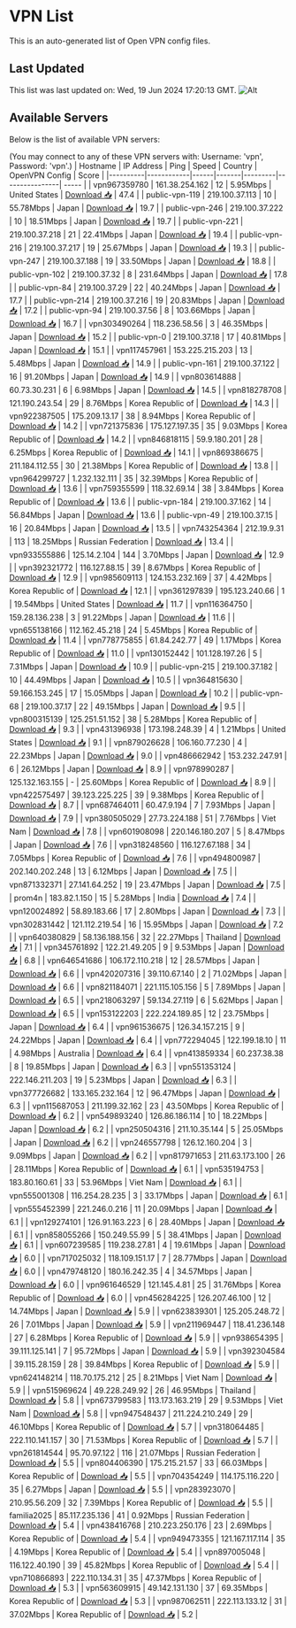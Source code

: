 # VPN List

This is an auto-generated list of Open VPN config files.

## Last Updated

This list was last updated on: Wed, 19 Jun 2024 17:20:13 GMT.
![Alt](https://repobeats.axiom.co/api/embed/186b98318ef1479477931607c1ad7d823f12451f.svg "Repobeats analytics image")

## Available Servers

Below is the list of available VPN servers:

(You may connect to any of these VPN servers with: Username: 'vpn', Password: 'vpn'.)
| Hostname | IP Address | Ping | Speed | Country | OpenVPN Config | Score |
|----------|------------|------|-------|---------|----------------| ----- |
| vpn967359780 | 161.38.254.162 | 12 | 5.95Mbps | United States | [Download 📥](./configs/server_0_US.ovpn) | 47.4 |
| public-vpn-119 | 219.100.37.113 | 10 | 55.78Mbps | Japan | [Download 📥](./configs/server_1_JP.ovpn) | 19.7 |
| public-vpn-246 | 219.100.37.222 | 10 | 18.51Mbps | Japan | [Download 📥](./configs/server_2_JP.ovpn) | 19.7 |
| public-vpn-221 | 219.100.37.218 | 21 | 22.41Mbps | Japan | [Download 📥](./configs/server_3_JP.ovpn) | 19.4 |
| public-vpn-216 | 219.100.37.217 | 19 | 25.67Mbps | Japan | [Download 📥](./configs/server_4_JP.ovpn) | 19.3 |
| public-vpn-247 | 219.100.37.188 | 19 | 33.50Mbps | Japan | [Download 📥](./configs/server_5_JP.ovpn) | 18.8 |
| public-vpn-102 | 219.100.37.32 | 8 | 231.64Mbps | Japan | [Download 📥](./configs/server_6_JP.ovpn) | 17.8 |
| public-vpn-84 | 219.100.37.29 | 22 | 40.24Mbps | Japan | [Download 📥](./configs/server_7_JP.ovpn) | 17.7 |
| public-vpn-214 | 219.100.37.216 | 19 | 20.83Mbps | Japan | [Download 📥](./configs/server_8_JP.ovpn) | 17.2 |
| public-vpn-94 | 219.100.37.56 | 8 | 103.66Mbps | Japan | [Download 📥](./configs/server_9_JP.ovpn) | 16.7 |
| vpn303490264 | 118.236.58.56 | 3 | 46.35Mbps | Japan | [Download 📥](./configs/server_10_JP.ovpn) | 15.2 |
| public-vpn-0 | 219.100.37.18 | 17 | 40.81Mbps | Japan | [Download 📥](./configs/server_11_JP.ovpn) | 15.1 |
| vpn117457961 | 153.225.215.203 | 13 | 5.48Mbps | Japan | [Download 📥](./configs/server_12_JP.ovpn) | 14.9 |
| public-vpn-161 | 219.100.37.122 | 16 | 91.20Mbps | Japan | [Download 📥](./configs/server_13_JP.ovpn) | 14.9 |
| vpn803614888 | 60.73.30.231 | 6 | 6.98Mbps | Japan | [Download 📥](./configs/server_14_JP.ovpn) | 14.5 |
| vpn818278708 | 121.190.243.54 | 29 | 8.76Mbps | Korea Republic of | [Download 📥](./configs/server_15_KR.ovpn) | 14.3 |
| vpn922387505 | 175.209.13.17 | 38 | 8.94Mbps | Korea Republic of | [Download 📥](./configs/server_16_KR.ovpn) | 14.2 |
| vpn721375836 | 175.127.197.35 | 35 | 9.03Mbps | Korea Republic of | [Download 📥](./configs/server_17_KR.ovpn) | 14.2 |
| vpn846818115 | 59.9.180.201 | 28 | 6.25Mbps | Korea Republic of | [Download 📥](./configs/server_18_KR.ovpn) | 14.1 |
| vpn869386675 | 211.184.112.55 | 30 | 21.38Mbps | Korea Republic of | [Download 📥](./configs/server_19_KR.ovpn) | 13.8 |
| vpn964299727 | 1.232.132.111 | 35 | 32.39Mbps | Korea Republic of | [Download 📥](./configs/server_20_KR.ovpn) | 13.6 |
| vpn759355599 | 118.32.69.14 | 38 | 3.84Mbps | Korea Republic of | [Download 📥](./configs/server_21_KR.ovpn) | 13.6 |
| public-vpn-184 | 219.100.37.162 | 14 | 56.84Mbps | Japan | [Download 📥](./configs/server_22_JP.ovpn) | 13.6 |
| public-vpn-49 | 219.100.37.15 | 16 | 20.84Mbps | Japan | [Download 📥](./configs/server_23_JP.ovpn) | 13.5 |
| vpn743254364 | 212.19.9.31 | 113 | 18.25Mbps | Russian Federation | [Download 📥](./configs/server_24_RU.ovpn) | 13.4 |
| vpn933555886 | 125.14.2.104 | 144 | 3.70Mbps | Japan | [Download 📥](./configs/server_25_JP.ovpn) | 12.9 |
| vpn392321772 | 116.127.88.15 | 39 | 8.67Mbps | Korea Republic of | [Download 📥](./configs/server_26_KR.ovpn) | 12.9 |
| vpn985609113 | 124.153.232.169 | 37 | 4.42Mbps | Korea Republic of | [Download 📥](./configs/server_27_KR.ovpn) | 12.1 |
| vpn361297839 | 195.123.240.66 | 1 | 19.54Mbps | United States | [Download 📥](./configs/server_28_US.ovpn) | 11.7 |
| vpn116364750 | 159.28.136.238 | 3 | 91.22Mbps | Japan | [Download 📥](./configs/server_29_JP.ovpn) | 11.6 |
| vpn655138166 | 112.162.45.218 | 24 | 5.45Mbps | Korea Republic of | [Download 📥](./configs/server_30_KR.ovpn) | 11.4 |
| vpn778775855 | 61.84.242.77 | 49 | 1.17Mbps | Korea Republic of | [Download 📥](./configs/server_31_KR.ovpn) | 11.0 |
| vpn130152442 | 101.128.197.26 | 5 | 7.31Mbps | Japan | [Download 📥](./configs/server_32_JP.ovpn) | 10.9 |
| public-vpn-215 | 219.100.37.182 | 10 | 44.49Mbps | Japan | [Download 📥](./configs/server_33_JP.ovpn) | 10.5 |
| vpn364815630 | 59.166.153.245 | 17 | 15.05Mbps | Japan | [Download 📥](./configs/server_34_JP.ovpn) | 10.2 |
| public-vpn-68 | 219.100.37.17 | 22 | 49.15Mbps | Japan | [Download 📥](./configs/server_35_JP.ovpn) | 9.5 |
| vpn800315139 | 125.251.51.152 | 38 | 5.28Mbps | Korea Republic of | [Download 📥](./configs/server_36_KR.ovpn) | 9.3 |
| vpn431396938 | 173.198.248.39 | 4 | 1.21Mbps | United States | [Download 📥](./configs/server_37_US.ovpn) | 9.1 |
| vpn879026628 | 106.160.77.230 | 4 | 22.23Mbps | Japan | [Download 📥](./configs/server_38_JP.ovpn) | 9.0 |
| vpn486662942 | 153.232.247.91 | 6 | 26.12Mbps | Japan | [Download 📥](./configs/server_39_JP.ovpn) | 8.9 |
| vpn978990287 | 125.132.163.155 | - | 25.60Mbps | Korea Republic of | [Download 📥](./configs/server_40_KR.ovpn) | 8.9 |
| vpn422575497 | 39.123.225.225 | 39 | 9.38Mbps | Korea Republic of | [Download 📥](./configs/server_41_KR.ovpn) | 8.7 |
| vpn687464011 | 60.47.9.194 | 7 | 7.93Mbps | Japan | [Download 📥](./configs/server_42_JP.ovpn) | 7.9 |
| vpn380505029 | 27.73.224.188 | 51 | 7.76Mbps | Viet Nam | [Download 📥](./configs/server_43_VN.ovpn) | 7.8 |
| vpn601908098 | 220.146.180.207 | 5 | 8.47Mbps | Japan | [Download 📥](./configs/server_44_JP.ovpn) | 7.6 |
| vpn318248560 | 116.127.67.188 | 34 | 7.05Mbps | Korea Republic of | [Download 📥](./configs/server_45_KR.ovpn) | 7.6 |
| vpn494800987 | 202.140.202.248 | 13 | 6.12Mbps | Japan | [Download 📥](./configs/server_46_JP.ovpn) | 7.5 |
| vpn871332371 | 27.141.64.252 | 19 | 23.47Mbps | Japan | [Download 📥](./configs/server_47_JP.ovpn) | 7.5 |
| prom4n | 183.82.1.150 | 15 | 5.28Mbps | India | [Download 📥](./configs/server_48_IN.ovpn) | 7.4 |
| vpn120024892 | 58.89.183.66 | 17 | 2.80Mbps | Japan | [Download 📥](./configs/server_49_JP.ovpn) | 7.3 |
| vpn302831442 | 121.112.219.54 | 16 | 15.95Mbps | Japan | [Download 📥](./configs/server_50_JP.ovpn) | 7.2 |
| vpn640380829 | 58.136.188.156 | 32 | 22.27Mbps | Thailand | [Download 📥](./configs/server_51_TH.ovpn) | 7.1 |
| vpn345761892 | 122.21.49.205 | 9 | 9.53Mbps | Japan | [Download 📥](./configs/server_52_JP.ovpn) | 6.8 |
| vpn646541686 | 106.172.110.218 | 12 | 28.57Mbps | Japan | [Download 📥](./configs/server_53_JP.ovpn) | 6.6 |
| vpn420207316 | 39.110.67.140 | 2 | 71.02Mbps | Japan | [Download 📥](./configs/server_54_JP.ovpn) | 6.6 |
| vpn821184071 | 221.115.105.156 | 5 | 7.89Mbps | Japan | [Download 📥](./configs/server_55_JP.ovpn) | 6.5 |
| vpn218063297 | 59.134.27.119 | 6 | 5.62Mbps | Japan | [Download 📥](./configs/server_56_JP.ovpn) | 6.5 |
| vpn153122203 | 222.224.189.85 | 12 | 23.75Mbps | Japan | [Download 📥](./configs/server_57_JP.ovpn) | 6.4 |
| vpn961536675 | 126.34.157.215 | 9 | 24.22Mbps | Japan | [Download 📥](./configs/server_58_JP.ovpn) | 6.4 |
| vpn772294045 | 122.199.18.10 | 11 | 4.98Mbps | Australia | [Download 📥](./configs/server_59_AU.ovpn) | 6.4 |
| vpn413859334 | 60.237.38.38 | 8 | 19.85Mbps | Japan | [Download 📥](./configs/server_60_JP.ovpn) | 6.3 |
| vpn551353124 | 222.146.211.203 | 19 | 5.23Mbps | Japan | [Download 📥](./configs/server_61_JP.ovpn) | 6.3 |
| vpn377726682 | 133.165.232.164 | 12 | 96.47Mbps | Japan | [Download 📥](./configs/server_62_JP.ovpn) | 6.3 |
| vpn115687053 | 211.199.32.162 | 23 | 43.50Mbps | Korea Republic of | [Download 📥](./configs/server_63_KR.ovpn) | 6.2 |
| vpn549893240 | 126.86.186.114 | 10 | 18.22Mbps | Japan | [Download 📥](./configs/server_64_JP.ovpn) | 6.2 |
| vpn250504316 | 211.10.35.144 | 5 | 25.05Mbps | Japan | [Download 📥](./configs/server_65_JP.ovpn) | 6.2 |
| vpn246557798 | 126.12.160.204 | 3 | 9.09Mbps | Japan | [Download 📥](./configs/server_66_JP.ovpn) | 6.2 |
| vpn817971653 | 211.63.173.100 | 26 | 28.11Mbps | Korea Republic of | [Download 📥](./configs/server_67_KR.ovpn) | 6.1 |
| vpn535194753 | 183.80.160.61 | 33 | 53.96Mbps | Viet Nam | [Download 📥](./configs/server_68_VN.ovpn) | 6.1 |
| vpn555001308 | 116.254.28.235 | 3 | 33.17Mbps | Japan | [Download 📥](./configs/server_69_JP.ovpn) | 6.1 |
| vpn555452399 | 221.246.0.216 | 11 | 20.09Mbps | Japan | [Download 📥](./configs/server_70_JP.ovpn) | 6.1 |
| vpn129274101 | 126.91.163.223 | 6 | 28.40Mbps | Japan | [Download 📥](./configs/server_71_JP.ovpn) | 6.1 |
| vpn858055266 | 150.249.55.99 | 5 | 38.41Mbps | Japan | [Download 📥](./configs/server_72_JP.ovpn) | 6.1 |
| vpn607239585 | 119.238.27.81 | 4 | 19.61Mbps | Japan | [Download 📥](./configs/server_73_JP.ovpn) | 6.0 |
| vpn717025032 | 118.109.151.17 | 7 | 28.77Mbps | Japan | [Download 📥](./configs/server_74_JP.ovpn) | 6.0 |
| vpn479748120 | 180.16.242.35 | 4 | 34.57Mbps | Japan | [Download 📥](./configs/server_75_JP.ovpn) | 6.0 |
| vpn961646529 | 121.145.4.81 | 25 | 31.76Mbps | Korea Republic of | [Download 📥](./configs/server_76_KR.ovpn) | 6.0 |
| vpn456284225 | 126.207.46.100 | 12 | 14.74Mbps | Japan | [Download 📥](./configs/server_77_JP.ovpn) | 5.9 |
| vpn623839301 | 125.205.248.72 | 26 | 7.01Mbps | Japan | [Download 📥](./configs/server_78_JP.ovpn) | 5.9 |
| vpn211969447 | 118.41.236.148 | 27 | 6.28Mbps | Korea Republic of | [Download 📥](./configs/server_79_KR.ovpn) | 5.9 |
| vpn938654395 | 39.111.125.141 | 7 | 95.72Mbps | Japan | [Download 📥](./configs/server_80_JP.ovpn) | 5.9 |
| vpn392304584 | 39.115.28.159 | 28 | 39.84Mbps | Korea Republic of | [Download 📥](./configs/server_81_KR.ovpn) | 5.9 |
| vpn624148214 | 118.70.175.212 | 25 | 8.21Mbps | Viet Nam | [Download 📥](./configs/server_82_VN.ovpn) | 5.9 |
| vpn515969624 | 49.228.249.92 | 26 | 46.95Mbps | Thailand | [Download 📥](./configs/server_83_TH.ovpn) | 5.8 |
| vpn673799583 | 113.173.163.219 | 29 | 9.53Mbps | Viet Nam | [Download 📥](./configs/server_84_VN.ovpn) | 5.8 |
| vpn947548437 | 211.224.210.249 | 29 | 46.10Mbps | Korea Republic of | [Download 📥](./configs/server_85_KR.ovpn) | 5.7 |
| vpn318064485 | 222.110.141.157 | 30 | 71.53Mbps | Korea Republic of | [Download 📥](./configs/server_86_KR.ovpn) | 5.7 |
| vpn261814544 | 95.70.97.122 | 116 | 21.07Mbps | Russian Federation | [Download 📥](./configs/server_87_RU.ovpn) | 5.5 |
| vpn804406390 | 175.215.21.57 | 33 | 66.03Mbps | Korea Republic of | [Download 📥](./configs/server_88_KR.ovpn) | 5.5 |
| vpn704354249 | 114.175.116.220 | 35 | 6.27Mbps | Japan | [Download 📥](./configs/server_89_JP.ovpn) | 5.5 |
| vpn283923070 | 210.95.56.209 | 32 | 7.39Mbps | Korea Republic of | [Download 📥](./configs/server_90_KR.ovpn) | 5.5 |
| familia2025 | 85.117.235.136 | 41 | 0.92Mbps | Russian Federation | [Download 📥](./configs/server_91_RU.ovpn) | 5.4 |
| vpn438416768 | 210.223.250.176 | 23 | 2.69Mbps | Korea Republic of | [Download 📥](./configs/server_92_KR.ovpn) | 5.4 |
| vpn949473355 | 121.167.117.114 | 35 | 4.19Mbps | Korea Republic of | [Download 📥](./configs/server_93_KR.ovpn) | 5.4 |
| vpn897005048 | 116.122.40.190 | 39 | 45.82Mbps | Korea Republic of | [Download 📥](./configs/server_94_KR.ovpn) | 5.4 |
| vpn710866893 | 222.110.134.31 | 35 | 47.37Mbps | Korea Republic of | [Download 📥](./configs/server_95_KR.ovpn) | 5.3 |
| vpn563609915 | 49.142.131.130 | 37 | 69.35Mbps | Korea Republic of | [Download 📥](./configs/server_96_KR.ovpn) | 5.3 |
| vpn987062511 | 222.113.133.12 | 31 | 37.02Mbps | Korea Republic of | [Download 📥](./configs/server_97_KR.ovpn) | 5.2 |
